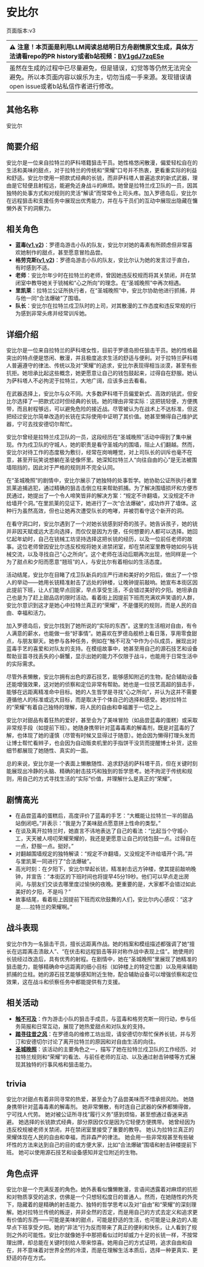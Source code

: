 # 安比尔
页面版本:v3
 

| :warning: 注意！本页面是利用LLM阅读总结明日方舟剧情原文生成，具体方法请看repo的PR history或者b站视频：[BV1gdJ7zqESe](https://www.bilibili.com/video/BV1gdJ7zqESe/)         |
|:----------------------------|
| 虽然在生成的过程中已尽量避免，但是错误，幻觉等等仍然无法完全避免。所以本页面内容以娱乐为主，切勿当成一手来源。发现错误请open issue或者b站私信作者进行修改。|



## 其他名称
安比尔
## 简要介绍
安比尔是一位来自拉特兰的萨科塔籍狙击干员。她性格悠闲散漫，偏爱轻松自在的生活和美味的甜点，对于拉特兰的传统和“荣耀”口号并不热衷，更看重实际的利益和舒适。安比尔使用一把款式经典的长铳，而非萨科塔人普遍追求的新式武器，理由是它轻便且射程远，能避免近身战斗的麻烦。她曾是拉特兰戍卫队的一员，因其独特的处事方式和对规则的灵活“解读”而常常令上司头疼。加入罗德岛后，安比尔在远程狙击和支援任务中展现出优秀能力，并在与干员们的互动中展现出隐藏在慵懒外表下的洞察力。
## 相关角色
-   **蓝毒([v1](../chars/char_129_bluep.md),[v2](char_129_bluep.md))**：罗德岛游击小队的队友，安比尔对她的毒素有所顾虑但非常喜欢她制作的甜点，甚至愿意冒险品尝。
-   **格劳克斯([v1](../chars/char_326_glacus.md),[v2](char_326_glacus.md))**：罗德岛游击小队的队友，安比尔认为她的发言过于直白，有时感到不适。
-   **老师**：安比尔年少时在拉特兰的老师，曾因她违反校规而将其关禁闭，并在禁闭室中教导她关于铳械和“心之所向”的理念。在“圣城晚照”中再次相遇。
-   **里凯莱**：拉特兰公证所执行者，在“圣城晚照”中，安比尔协助他进行抓捕，并与他一同“合法爆破”了围墙。
-   **队长**：安比尔在拉特兰戍卫队时的上司，对其散漫的工作态度和违反常规的行为感到非常头疼并经常训斥她。
## 详细介绍
安比尔是一位来自拉特兰的萨科塔女性，目前于罗德岛担任狙击干员。她的性格最突出的特点便是悠闲、散漫，并且极度追求生活的舒适与便利。对于拉特兰萨科塔人普遍遵守的律法、传统以及对“荣耀”的追求，安比尔表现得相当淡漠，甚至有些抗拒。她坦承比起这些概念，她更愿意让自己的钱包鼓起来，过得自在舒服。她认为萨科塔人不必拘泥于拉特兰，大地广阔，应该多出去看看。

在武器选择上，安比尔与众不同。大多数萨科塔干员偏爱新式、高效的铳武，但安比尔选择了一把款式过时但经典的长铳。她的理由非常实际：这把铳轻便，方便携带，而且射程够远，可以避免危险的接近战。尽管被认为在战术上不达标准，但这把经过安比尔简单改造的长铳在实际使用中证明了其价值。她甚至懒得自己维护武器，宁可去找安德切尔帮忙。

安比尔曾经是拉特兰戍卫队的一员，这段经历在“圣城晚照”活动中得到了集中展现。作为戍卫队的守城人，她的职责是看守圣城内的围墙，阻止人们翻越。然而，安比尔对待工作的态度极为敷衍，经常在岗哨睡觉，对上司队长的训斥也毫不在意，甚至开玩笑说想躺在圣徒像怀里。她深知拉特兰人“向往自由的心”是无法被围墙阻挡的，因此对于严格的规则并不完全认同。

在“圣城晚照”的剧情中，安比尔展示了她独特的处事哲学。她协助公证所执行者里凯莱追捕逃犯，通过精确的狙击击倒立柱来帮助抓捕。为了解决围墙损坏和方便市民通过，她提出了一个令人啼笑皆非的解决方案：“规定不许翻墙，又没规定不许给墙开个洞。”在里凯莱的见证下，她进行了一次“合法爆破”，成功炸开了墙体。这种行为虽然高效，但也让她再次遭受队长的咆哮，并被罚看守这个新开的洞。

在看守洞口时，安比尔遇到了一个对她长铳感到好奇的孩子。她告诉孩子，她的铳并非因天赋或远大志向选择，而仅仅是因为方便，任何想要的人都可以选择。她回忆起年幼时，自己在铳械工坊坚持选择这把长铳的经历，以及一位前任老师的故事。这位老师曾因安比尔违反校规将她关进禁闭室，却在禁闭室里教导她如何与铳械交流，以及寻找自己“心之所向”。这个老师在活动后期再次出现，他同样是一个为了甜点和夕阳而愿意“翘班”的人，与安比尔有着相似的生活态度。

活动结尾，安比尔在目睹了戍卫队新兵的庄严行进和美好的夕阳后，做出了一个惊人的举动——她用长铳精准射击了远处的钟楼，让晚钟提前敲响。她宣布本街区因此提前下班，让人们能早点回家，早点享受生活，不会错过美好的夕阳。她坦承自己也是为了赶上甜品店的限时活动。看着街上因提前下班而充满欢声笑语的人群，安比尔意识到这才是她心中拉特兰真正的“荣耀”，不是僵死的规则，而是人民的自由、幸福和活力。

加入罗德岛后，安比尔找到了她所说的“实际的东西”。这里的生活相对自由，有令人满意的薪水，也能做一些“好事情”。她喜欢在罗德岛舰桥上看日落，享用零食甜点，与朋友聊天。她参与各种任务，例如在“触不可及”中作为小队成员，展现出对蓝毒手艺的喜爱和对队友的支持。在模组故事中，她甚至用自己的源石技艺和设备帮助豆苗寻找丢失的小磐蟹，显示出她的能力不仅限于战斗，也能用于日常生活中的实际需求。

尽管外表懒散，安比尔拥有出色的源石技艺，能够感知附近的生物，配合辅助设备还能增强效果，这对她的侦察和定位非常有帮助。她也是一位技艺高超的狙击手，能够在远距离精准命中目标。她的人生哲学是寻找“心之所向”，并认为这并不需要遵循他人的标准或远大目标，而是取决于个体自己的选择和感受。她对拉特兰的“荣耀”有着自己独特的理解，将人民的自由和幸福置于一切之上。

安比尔对甜品有着狂热的爱好，甚至会为了美味冒险（如品尝蓝毒的蛋糕）或采取非常规手段（如提前下班）。她随身携带针对蓝毒毒素的解毒剂，既是对蓝毒的了解，也体现了她的谨慎（尽管有时候又显得过于随意）。她会因为懒得打理头发而让博士帮忙看辫子，也会因为自动贩卖机里的手指饼干没货而提醒博士补货，这些细节都展现了她随性、真实的一面。

总的来说，安比尔是一个表面上懒散随性、追求舒适的萨科塔干员，但在关键时刻能展现出冷静的头脑、精确的射击技巧和独到的哲学思考。她不拘泥于传统和规则，用自己的方式寻找生活的“实际”价值，并理解什么是真正的“荣耀”。
## 剧情高光
*   在品尝蓝毒的蛋糕后，高度评价了蓝毒的手艺：“大概能让拉特兰一半的甜品站倒闭吧。”并表示：“我是为了美味甜点愿意拼上性命的类型。”
*   在谈及离开拉特兰时，她直言不讳地表达了自己的看法：“比起当个守城小工，天天被人唠叨荣耀荣耀的，我还是更愿意让自己的钱包鼓一点。过得自在一点，舒服一点。挺好。”
*   对翻越围墙规定的独特解读：“规定不许翻墙，又没规定不许给墙开个洞。”并与里凯莱一同进行了“合法爆破”。
*   高光时刻：在夕阳下，安比尔举起长铳，精准射击远方钟楼，使其提前敲响晚钟，并宣告：“本街区的下班时间也将提早45分19秒。他们可以早点走出房间，与朋友们交谈去哪里度过愉快的夜晚。更重要的是，大家都不会错过如此美好的夕阳，不是吗？”
*   故事结尾，看着街上因提前下班而欢欣鼓舞的人们，安比尔内心感叹：“这才是......拉特兰的荣耀啊。”
## 战斗表现
安比尔作为一名狙击干员，擅长远距离作战。她的档案和模组描述都强调了她“擅长在远距离击溃敌人”、“在伏击和远程狙击等非对称作战中表现上佳”。她使用的长铳经过改造后，具有优秀的射程。在剧情中，她在“圣城晚照”里展现了她精准的狙击能力，能够精确命中远距离的细小目标（如钟楼上的特定位置）以及用来辅助抓捕的立柱。她的源石技艺能够感知附近生物，配合辅助设备可以增强侦察和定位效果，这在战斗和侦察任务中都能提供有力支援。
## 相关活动
-   **[触不可及](../stories/story_bluep_set_1.md)**：作为游击小队的狙击手成员，与蓝毒和格劳克斯一同行动，参与任务简报和日常互动，展现了她热爱甜点和对队友的支持。
-   **[踏寻往昔之风](../stories/act13d0.md)**：在罗德岛的维修工坊出现，请安德切尔帮忙保养长铳，并与芳汀和安德切尔讨论了离开拉特兰的原因和对自由生活的向往。
-   **[圣城晚照](../stories/story_glaze_set_1.md)**：该活动的主要角色之一，描写了她在拉特兰戍卫队的工作经历、对拉特兰规则和“荣耀”的看法、与前任老师的互动、以及通过射击钟楼等方式展现其独特的行事风格和狙击能力。
## trivia
安比尔对甜点有着非同寻常的热爱，甚至会为了品尝美味而不惜承担风险。
她随身携带针对蓝毒毒素的解毒剂。
她非常懒散，有时连自己武器的保养都懒得做，宁可找人代劳。
她对被公证所寻找“履行义务”感到烦恼，甚至想通过昏迷来逃避。
她选择的长铳款式经典，部分原因仅仅是因为它轻便方便携带。
她曾经因为违反校规被老师关禁闭，并在禁闭室里接受了重要的教导。
她认为拉特兰真正的荣耀体现在人民的自由和幸福，而非森严的律法。
她会用一些非常规甚至有些破坏性的方法来达到自己的目的或方便大家，比如“合法爆破”围墙和射击钟楼提前下班。
她可以使用源石技艺和设备感知并定位附近的生物。
## 角色点评
安比尔是一个充满反差的角色。她外表看似慵懒散漫，言语间透露着对麻烦的抗拒和对物质享受的追求，仿佛是一个只想轻松度日的普通人。然而，在她随性的外壳下，隐藏着的是精确的射击能力、独特的哲学思考以及对“自由”和“荣耀”的深刻理解。她对拉特兰传统的叛逆，并非全然的否定，而是用自己的方式去定义和追求更有价值的东西——可能是美味的甜点，可能是舒适的生活，也可能是让身边的人能早点下班享受夕阳。她的“非法”行为反而带来了真正的便利和快乐，让人看到了规则之外的可能性。安比尔就像她手中那把看似过时却威力十足的长铳一样，不按常理出牌，却总能在关键时刻给人带来惊喜。她用自己的方式证明，追求自由和自在，并不意味着对世界全然的冷漠，而是在理解生活本质后，选择一种更真实、更舒适的存在方式。